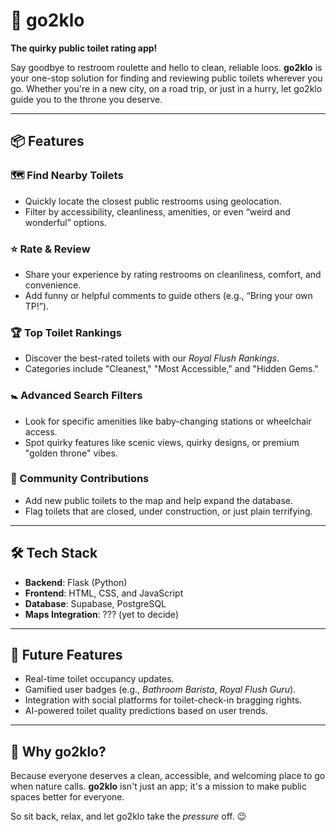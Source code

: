 # 🚽 go2klo  

**The quirky public toilet rating app!**  

Say goodbye to restroom roulette and hello to clean, reliable loos. **go2klo** is your one-stop solution for finding and reviewing public toilets wherever you go. Whether you're in a new city, on a road trip, or just in a hurry, let go2klo guide you to the throne you deserve.  

---

## 📦 Features  

### 🗺️ Find Nearby Toilets  
- Quickly locate the closest public restrooms using geolocation.  
- Filter by accessibility, cleanliness, amenities, or even “weird and wonderful” options.  

### ⭐ Rate & Review  
- Share your experience by rating restrooms on cleanliness, comfort, and convenience.  
- Add funny or helpful comments to guide others (e.g., “Bring your own TP!”).  

### 🏆 Top Toilet Rankings  
- Discover the best-rated toilets with our *Royal Flush Rankings*.  
- Categories include "Cleanest," "Most Accessible," and "Hidden Gems."  

### 🚼 Advanced Search Filters  
- Look for specific amenities like baby-changing stations or wheelchair access.  
- Spot quirky features like scenic views, quirky designs, or premium "golden throne" vibes.  

### 🤝 Community Contributions  
- Add new public toilets to the map and help expand the database.  
- Flag toilets that are closed, under construction, or just plain terrifying.  

---

## 🛠️ Tech Stack  

- **Backend**: Flask (Python)  
- **Frontend**: HTML, CSS, and JavaScript  
- **Database**: Supabase, PostgreSQL
- **Maps Integration**: ??? (yet to decide) 

---

## 🚧 Future Features  

- Real-time toilet occupancy updates.  
- Gamified user badges (e.g., *Bathroom Barista*, *Royal Flush Guru*).  
- Integration with social platforms for toilet-check-in bragging rights.  
- AI-powered toilet quality predictions based on user trends.  

---

## 🤔 Why go2klo?  

Because everyone deserves a clean, accessible, and welcoming place to go when nature calls. **go2klo** isn't just an app; it's a mission to make public spaces better for everyone.  

So sit back, relax, and let go2klo take the *pressure* off. 😉  
